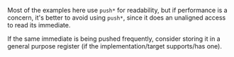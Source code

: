 Most of the examples here use `push*` for readability, but if performance is a concern, it's better to avoid using `push*`, since it does an unaligned access to read its immediate.

If the same immediate is being pushed frequently, consider storing it in a general purpose register (if the implementation/target supports/has one).
